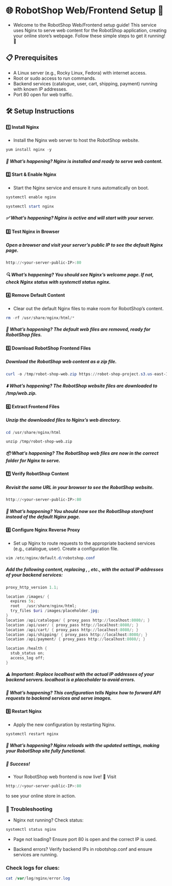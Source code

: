 # 🌐 RobotShop Web/Frontend Setup 🛒
* Welcome to the RobotShop Web/Frontend setup guide! This service uses Nginx to serve web content for the RobotShop application, creating your online store’s webpage. Follow these simple steps to get it running! 🚀

## 📋 Prerequisites

- A Linux server (e.g., Rocky Linux, Fedora) with internet access.  
- Root or sudo access to run commands.
- Backend services (catalogue, user, cart, shipping, payment) running with known IP addresses.
- Port 80 open for web traffic.


## 🛠️ Setup Instructions
#### 1️⃣ Install Nginx
- Install the Nginx web server to host the RobotShop website.
```powershell
yum install nginx -y
```
##### 🎉 What’s happening? Nginx is installed and ready to serve web content.

#### 2️⃣ Start & Enable Nginx
- Start the Nginx service and ensure it runs automatically on boot.
```powershell
systemctl enable nginx
```
```powershell
systemctl start nginx
```
##### ✅ What’s happening? Nginx is active and will start with your server.

#### 3️⃣ Test Nginx in Browser
##### Open a browser and visit your server’s public IP to see the default Nginx page.
```powershell
http://<your-server-public-IP>:80
``` 
##### 🔍 What’s happening? You should see Nginx’s welcome page. If not, check Nginx status with systemctl status nginx.

#### 4️⃣ Remove Default Content
* Clear out the default Nginx files to make room for RobotShop’s content.
```powershell
rm -rf /usr/share/nginx/html/*
```
##### 🧹 What’s happening? The default web files are removed, ready for RobotShop files.

#### 5️⃣ Download RobotShop Frontend Files
##### Download the RobotShop web content as a zip file.
```powershell
curl -o /tmp/robot-shop-web.zip https://robot-shop-project.s3.us-east-1.amazonaws.com/robot-shop-web.zip
```

##### ⬇️ What’s happening? The RobotShop website files are downloaded to /tmp/web.zip.

#### 6️⃣ Extract Frontend Files
##### Unzip the downloaded files to Nginx’s web directory.
```powershell
cd /usr/share/nginx/html
```
```powershell-interactive
unzip /tmp/robot-shop-web.zip
```
##### 📦 What’s happening? The RobotShop web files are now in the correct folder for Nginx to serve.

#### 7️⃣ Verify RobotShop Content
##### Revisit the same URL in your browser to see the RobotShop website.
```powershell
http://<your-server-public-IP>:80
```
##### 🎨 What’s happening? You should now see the RobotShop storefront instead of the default Nginx page.

#### 8️⃣ Configure Nginx Reverse Proxy
- Set up Nginx to route requests to the appropriate backend services (e.g., catalogue, user). Create a configuration file.
```powershell
vim /etc/nginx/default.d/robotshop.conf
```
##### Add the following content, replacing <catalogue-server-IP>, <user-server-IP>, etc., with the actual IP addresses of your backend services:
```powershell
proxy_http_version 1.1;

location /images/ {
  expires 5s;
  root   /usr/share/nginx/html;
  try_files $uri /images/placeholder.jpg;
}
location /api/catalogue/ { proxy_pass http://localhost:8080/; }
location /api/user/ { proxy_pass http://localhost:8080/; }
location /api/cart/ { proxy_pass http://localhost:8080/; }
location /api/shipping/ { proxy_pass http://localhost:8080/; }
location /api/payment/ { proxy_pass http://localhost:8080/; }

location /health {
  stub_status on;
  access_log off;
}
```
##### ⚠️ Important: Replace localhost with the actual IP addresses of your backend servers. localhost is a placeholder to avoid errors.
##### 🔧 What’s happening? This configuration tells Nginx how to forward API requests to backend services and serve images.

#### 9️⃣ Restart Nginx
* Apply the new configuration by restarting Nginx.
```powershell
systemctl restart nginx
```
##### 🔄 What’s happening? Nginx reloads with the updated settings, making your RobotShop site fully functional.

##### 🎉 Success!
* Your RobotShop web frontend is now live! 🌟 Visit 
```powershell
http://<your-server-public-IP>:80
```
to see your online store in action.

### 🐛 Troubleshooting

* Nginx not running? Check status:
```powershell
systemctl status nginx
```

* Page not loading? Ensure port 80 is open and the correct IP is used.

* Backend errors? Verify backend IPs in robotshop.conf and ensure services are running.

### Check logs for clues:
```powershell
cat /var/log/nginx/error.log
```







